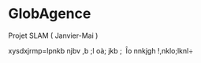 # GlobAgence
Projet SLAM ( Janvier-Mai )

xysdxjrmp=lpnkb njbv ,b  ;l oà; jkb ;  Îo nnkjgh !,nklo;lknl÷